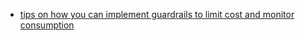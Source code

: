 - [tips on how you can implement guardrails to limit cost and monitor consumption ](https://cloud.google.com/blog/topics/developers-practitioners/controlling-your-bigquery-costs?utm_source=twitter&utm_medium=unpaidsoc&utm_campaign=fy22q3-googlecloud_sg-blog-roi_cost_savings-in_feed-no-brand-regional-apac&utm_content=bigquery-cost-management&utm_term=-&linkId=8207091)